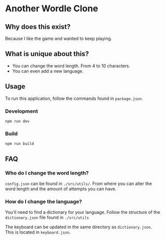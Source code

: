 # Another Wordle Clone

## Why does this exist?

Because I like the game and wanted to keep playing.

## What is unique about this?

- You can change the word length. From 4 to 10 characters.
- You can even add a new language.

## Usage

To run this application, follow the commands found in `package.json`.

### Development

```
npm run dev
```

### Build

```
npm run build
```

## FAQ

### Who do I change the word length?

`config.json` can be found in `./src/utils/`. From where you can alter the word length and the amount of attempts you can have.

### How do I change the language?

You'll need to find a dictionary for your language. Follow the structure of the `dictionary.json` file found in `./src/utils`

The keyboard can be updated in the same directory as `dictionary.json`. This is located in `keyboard.json`.
